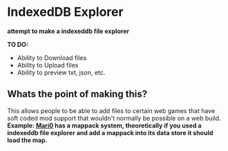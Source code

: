 # IndexedDB Explorer
**attempt to make a indexeddb file explorer**

**TO DO:**
- Ability to Download files
- Ability to Upload files
- Ability to preview txt, json, etc.

## Whats the point of making this?
This allows people to be able to add files to certain web games that have soft coded mod support that wouldn't normally be possible on a web build.
**Example: [Mari0](https://stabyourself.net/mari0) has a mappack system, theoretically if you used a indexeddb file explorer and add a mappack into its data store it should load the map.**
